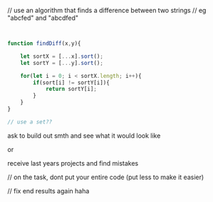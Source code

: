 // use an algorithm that finds a difference between two strings
// eg "abcfed" and "abcdfed"

```Javascript


function findDiff(x,y){

    let sortX = [...x].sort();
    let sortY = [...y].sort();

    for(let i = 0; i < sortX.length; i++){
        if(sort[i] != sortY[i]){
            return sortY[i];
        }
    }
}

// use a set??
```

ask to build out smth and see what it would look like

or

receive last years projects and find mistakes





// on the task, dont put your entire code (put less to make it easier)

// fix end results again haha